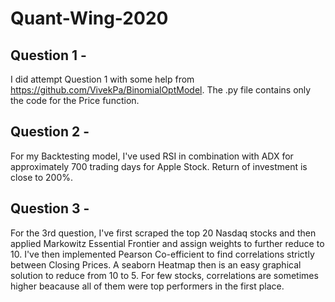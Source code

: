 # Quant-Wing-2020
## Question 1 - 
I did attempt Question 1 with some help from https://github.com/VivekPa/BinomialOptModel. 
The .py file contains only the code for the Price function.
## Question 2 - 
For my Backtesting model, I've used RSI in combination with ADX for approximately 700 trading days for Apple Stock. 
Return of investment is close to 200%. 
## Question 3 - 
For the 3rd question, I've first scraped the top 20 Nasdaq stocks and then applied Markowitz Essential Frontier and assign weights to further reduce to 10. 
I've then implemented Pearson Co-efficient to find correlations strictly between Closing Prices. 
A seaborn Heatmap then is an easy graphical solution to reduce from 10 to 5. 
For few stocks, correlations are sometimes higher beacause all of them were top performers in the first place.
